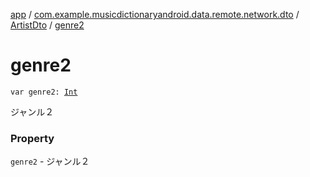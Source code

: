 [app](../../index.md) / [com.example.musicdictionaryandroid.data.remote.network.dto](../index.md) / [ArtistDto](index.md) / [genre2](./genre2.md)

# genre2

`var genre2: `[`Int`](https://kotlinlang.org/api/latest/jvm/stdlib/kotlin/-int/index.html)

ジャンル２

### Property

`genre2` - ジャンル２